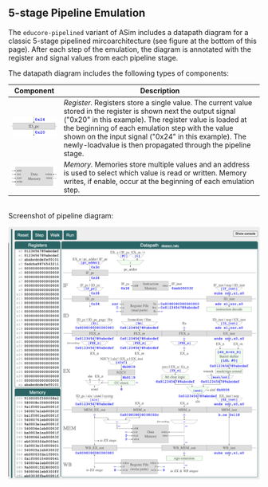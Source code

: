 ## 5-stage Pipeline Emulation

The `educore-pipelined` variant of ASim includes a datapath diagram
for a classic 5-stage pipelined mircoarchitecture (see figure at the
bottom of this page).  After each step of the emulation, the diagram
is annotated with the register and signal values from each pipeline
stage.

The datapath diagram includes the following types of components:

| Component | Description |
| --- | --- |
| <img width="150px" src="/docs/register.png"> | *Register.*  Registers store a single value. The current value stored in the register is shown next the output signal ("0x20" in this example).  The register value is loaded at the beginning of each emulation step with the value shown on the input signal ("0x24" in this example).  The newly-loadvalue is then propagated through the pipeline stage. |
| <img width="150px" src="/docs/memory.png"> | *Memory.*  Memories store multiple values and an address is used to select which value is read or written.  Memory writes, if enable, occur at the beginning of each emulation step. |

<br>Screenshot of pipeline diagram:

<img src="/docs/pipeline.png">
